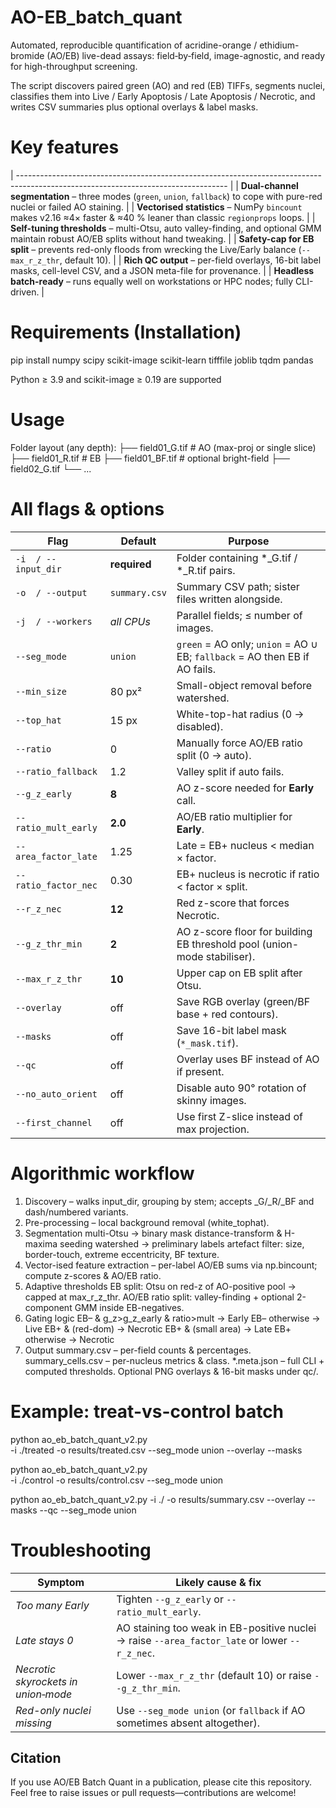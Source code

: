 # AO-EB_batch_quant
Automated, reproducible quantification of acridine-orange / ethidium-bromide (AO/EB) live-dead assays: field‐by‐field, image-agnostic, and ready for high-throughput screening.

The script discovers paired green (AO) and red (EB) TIFFs, segments nuclei, classifies them into Live / Early Apoptosis / Late Apoptosis / Necrotic, and writes CSV summaries plus optional overlays & label masks.

# Key features
| ---------------------------------------------------------------------------------------------------------------------------------- |
| **Dual-channel segmentation** – three modes (`green`, `union`, `fallback`) to cope with pure-red nuclei or failed AO staining.     |
| **Vectorised statistics** – NumPy `bincount` makes v2.16 ≈4× faster & ≈40 % leaner than classic `regionprops` loops.               |
| **Self-tuning thresholds** – multi-Otsu, auto valley-finding, and optional GMM maintain robust AO/EB splits without hand tweaking. |
| **Safety-cap for EB split** – prevents red-only floods from wrecking the Live/Early balance (`--max_r_z_thr`, default 10).         |
| **Rich QC output** – per-field overlays, 16-bit label masks, cell-level CSV, and a JSON meta-file for provenance.                  |
| **Headless batch-ready** – runs equally well on workstations or HPC nodes; fully CLI-driven.                                       |

# Requirements (Installation)
pip install numpy scipy scikit-image scikit-learn tifffile joblib tqdm pandas

Python ≥ 3.9 and scikit-image ≥ 0.19 are supported

# Usage 
Folder layout (any depth):
├── field01_G.tif       # AO   (max-proj or single slice)
├── field01_R.tif       # EB
├── field01_BF.tif      # optional bright-field
├── field02_G.tif
└── ...

# All flags & options
| Flag                 | Default       | Purpose                                                                    |
| -------------------- | ------------- | -------------------------------------------------------------------------- |
| `-i  / --input_dir`  | **required**  | Folder containing \*\_G.tif / \*\_R.tif pairs.                             |
| `-o  / --output`     | `summary.csv` | Summary CSV path; sister files written alongside.                          |
| `-j  / --workers`    | *all CPUs*    | Parallel fields; ≤ number of images.                                       |
| `--seg_mode`         | `union`       | `green` = AO only; `union` = AO ∪ EB; `fallback` = AO then EB if AO fails. |
| `--min_size`         | 80 px²        | Small-object removal before watershed.                                     |
| `--top_hat`          | 15 px         | White-top-hat radius (0 → disabled).                                       |
| `--ratio`            | 0             | Manually force AO/EB ratio split (0 → auto).                               |
| `--ratio_fallback`   | 1.2           | Valley split if auto fails.                                                |
| `--g_z_early`        | **8**         | AO z-score needed for **Early** call.                                      |
| `--ratio_mult_early` | **2.0**       | AO/EB ratio multiplier for **Early**.                                      |
| `--area_factor_late` | 1.25          | Late = EB+ nucleus < median × factor.                                      |
| `--ratio_factor_nec` | 0.30          | EB+ nucleus is necrotic if ratio < factor × split.                         |
| `--r_z_nec`          | **12**        | Red z-score that forces Necrotic.                                          |
| `--g_z_thr_min`      | **2**         | AO z-score floor for building EB threshold pool (union-mode stabiliser).   |
| `--max_r_z_thr`      | **10**        | Upper cap on EB split after Otsu.                                          |
| `--overlay`          | off           | Save RGB overlay (green/BF base + red contours).                           |
| `--masks`            | off           | Save 16-bit label mask (`*_mask.tif`).                                     |
| `--qc`               | off           | Overlay uses BF instead of AO if present.                                  |
| `--no_auto_orient`   | off           | Disable auto 90° rotation of skinny images.                                |
| `--first_channel`    | off           | Use first Z-slice instead of max projection.                               |

# Algorithmic workflow
1. Discovery – walks input_dir, grouping by stem; accepts _G/_R/_BF and dash/numbered variants.
2. Pre-processing – local background removal (white_tophat).
3. Segmentation
     multi-Otsu → binary mask
     distance-transform & H-maxima seeding
     watershed → preliminary labels
     artefact filter: size, border-touch, extreme eccentricity, BF texture.
4. Vector-ised feature extraction – per-label AO/EB sums via np.bincount; compute z-scores & AO/EB ratio.
5. Adaptive thresholds
     EB split: Otsu on red-z of AO-positive pool → capped at max_r_z_thr.
     AO/EB ratio split: valley-finding + optional 2-component GMM inside EB-negatives.
6. Gating logic
EB–  & g_z>g_z_early & ratio>mult        → Early
EB–  otherwise                           → Live
EB+  & (red-dom)                         → Necrotic
EB+  & (small area)                      → Late
EB+  otherwise                           → Necrotic
7. Output
     summary.csv – per-field counts & percentages.
     summary_cells.csv – per-nucleus metrics & class.
     *.meta.json – full CLI + computed thresholds.
     Optional PNG overlays & 16-bit masks under qc/.

# Example: treat-vs-control batch
python ao_eb_batch_quant_v2.py \
       -i ./treated -o results/treated.csv --seg_mode union --overlay --masks

python ao_eb_batch_quant_v2.py \
       -i ./control -o results/control.csv --seg_mode union

python ao_eb_batch_quant_v2.py -i ./ -o results/summary.csv --overlay --masks --qc --seg_mode union

# Troubleshooting
| Symptom                             | Likely cause & fix                                                                            |
| ----------------------------------- | --------------------------------------------------------------------------------------------- |
| *Too many Early*                    | Tighten `--g_z_early` or `--ratio_mult_early`.                                                |
| *Late stays 0*                      | AO staining too weak in EB-positive nuclei → raise `--area_factor_late` or lower `--r_z_nec`. |
| *Necrotic skyrockets in union‐mode* | Lower `--max_r_z_thr` (default 10) or raise `--g_z_thr_min`.                                  |
| *Red-only nuclei missing*           | Use `--seg_mode union` (or `fallback` if AO sometimes absent altogether).                     |

## Citation
If you use AO/EB Batch Quant in a publication, please cite this repository. Feel free to raise issues or pull requests—contributions are welcome!


